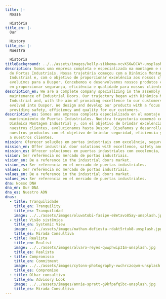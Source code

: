 ```yaml
---
title: |-
  Nossa

  História
title_en: |-
  Our

  History
title_es: |-
  Nuestra

  Historia
titleBackground: ../../assets/images/kelly-sikkema-xcvXS6wDCAY-unsplash.jpg
description: Somos uma empresa completa e especializada na montagem e manutenção
  de Portas Industriais. Nossa trajetória começou com a Dinâmica Montagem
  Industrial e, com o objetivo de proporcionar excelência aos nossos clientes,
  evoluímos para a Duspor. Concebemos e desenvolvemos nossos produtos com foco
  em proporcionar segurança, eficiência e qualidade para nossos clientes.
description_en: We are a complete company specializing in the assembly and
  maintenance of Industrial Doors. Our trajectory began with Dinâmica Montagem
  Industrial and, with the aim of providing excellence to our customers, we
  evolved into Duspor. We design and develop our products with a focus on
  providing safety, efficiency and quality for our customers.
description_es: Somos una empresa completa especializada en el montaje y
  mantenimiento de Puertas Industriales. Nuestra trayectoria comenzó con
  Dinâmica Montagem Industrial y, con el objetivo de brindar excelencia a
  nuestros clientes, evolucionamos hasta Duspor. Diseñamos y desarrollamos
  nuestros productos con el objetivo de brindar seguridad, eficiencia y calidad
  a nuestros clientes.
mission: Oferecer soluções em portas industriais com excelência, segurança e qualidade.
mission_en: Offer industrial door solutions with excellence, safety and quality.
mission_es: Ofrecer soluciones en puertas industriales con excelencia, seguridad y calidad.
vision: Ser referência no mercado de portas industriais.
vision_en: Be a reference in the industrial doors market.
vision_es: Ser referencia en el mercado de puertas industriales.
values: Ser referência no mercado de portas industriais.
values_en: Be a reference in the industrial doors market.
values_es: Ser referencia en el mercado de puertas industriales.
dna: Nosso DNA
dna_en: Our DNA
dna_es: Nuestro ADN
dnas:
  - title: Tranquilidade
    title_en: Tranquility
    title_es: Tranquilidad
    image: ../../assets/images/oluwatobi-fasipe-e8etavo85ay-unsplash.jpg
  - title: Visão sistêmica
    title_en: Systemic View
    image: ../../assets/images/nathan-defiesta-rdakt5rtuk8-unsplash.jpg
    title_es: Mirada Consultiva
  - title: Realista
    title_en: Realist
    image: ../../assets/images/alvaro-reyes-qwwphwip31m-unsplash.jpg
    title_es: Realista
  - title: Compromisso
    title_en: Commitment
    image: ../../assets/images/cytonn-photography-vwchrczcqwm-unsplash.jpg
    title_es: Compromiso
  - title: Olhar consultivo
    title_en: Advisory Look
    image: ../../assets/images/annie-spratt-g9kfpafq5bc-unsplash.jpg
    title_es: Mirada Consultiva
---
```

